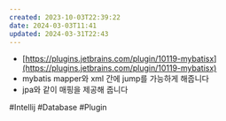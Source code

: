 ```yaml
---
created: 2023-10-03T22:39:22
date: 2024-03-03T11:41
updated: 2024-03-31T22:43
---
```

- [https://plugins.jetbrains.com/plugin/10119-mybatisx](https://plugins.jetbrains.com/plugin/10119-mybatisx)
- mybatis mapper와 xml 간에 jump를 가능하게 해줍니다
- jpa와 같이 매핑을 제공해 줍니다

#Intellij
#Database
#Plugin